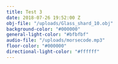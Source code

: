 ```yaml
---
title: Test 3
date: 2018-07-26 19:52:00 Z
obj-file: "/uploads/Glass_shard_10.obj"
background-color: "#000000"
general-light-color: "#bfbfbf"
audio-file: "/uploads/morsecode.mp3"
floor-color: "#000000"
directional-light-color: "#ffffff"
---
```



